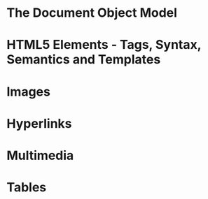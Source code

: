 # The Document Object Model

# HTML5 Elements - Tags, Syntax, Semantics and Templates

# Images

# Hyperlinks

# Multimedia

# Tables
